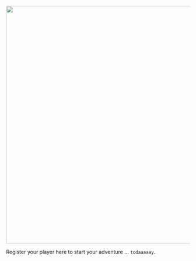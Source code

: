 <p align="center">
  <img src="https://cdn.rawgit.com/Navarra/website/6aabe0f6/public/assets/header.png" width="650">
</p>

Register your player here to start your adventure ... `todaaaaay`.